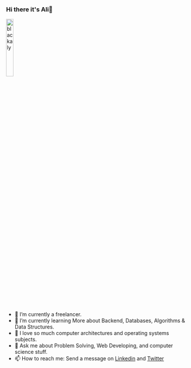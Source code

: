 ### Hi there it's Ali👋 

<img src="https://komarev.com/ghpvc/?username=blackaly&label=Profile%20views&color=A325E2&labelColor=FFFFFF&style=for-the-badge" alt="blackaly" width=20%/>
<!--
**ma7moud3zim/ma7moud3zim** is a ✨ _special_ ✨ repository because its `README.md` (this file) appears on your GitHub profile.
-->

- 🔭 I’m currently a freelancer.
- 🌱 I’m currently learning More about Backend, Databases, Algorithms & Data Structures.
- 🌱 I love so much computer architectures and operating systems subjects.
- 💬 Ask me about Problem Solving, Web Developing, and computer science stuff.
- 📫 How to reach me: Send a message on [Linkedin](https://www.linkedin.com/in/ali-mashally/) and [Twitter](https://twitter.com/ali_mashally)
